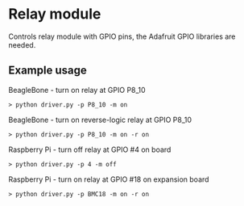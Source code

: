 # Relay module

Controls relay module with GPIO pins, the Adafruit GPIO libraries are needed.

## Example usage

BeagleBone - turn on relay at GPIO P8_10

    > python driver.py -p P8_10 -m on


BeagleBone - turn on reverse-logic relay at GPIO P8_10 

    > python driver.py -p P8_10 -m on -r on


Raspberry Pi - turn off relay at GPIO #4 on board

    > python driver.py -p 4 -m off


Raspberry Pi - turn on relay at GPIO #18 on expansion board

    > python driver.py -p BMC18 -m on -r on